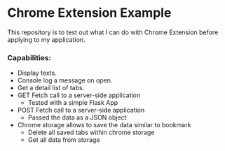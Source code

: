 # Chrome Extension Example

This repository is to test out what I can do with Chrome Extension before applying to my application.

### Capabilities:

- Display texts.
- Console log a message on open.
- Get a detail list of tabs.
- GET Fetch call to a server-side application
  - Tested with a simple Flask App
- POST Fetch call to a server-side application
  - Passed the data as a JSON object
- Chrome storage allows to save the data similar to bookmark
  - Delete all saved tabs within chrome storage
  - Get all data from storage

